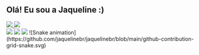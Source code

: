 ## Olá! Eu sou a Jaqueline :)
 <div>
  <a href="https://github.com/jaquelinebr">
  <img height="180em" src="https://github-readme-stats.vercel.app/api?username=jaquelinebr&show_icons=true&theme=dracula&include_all_commits=true&count_private=true"/>
  <img height="180em" src="https://github-readme-stats.vercel.app/api/top-langs/?username=jaquelinebr&layout=compact&langs_count=12&theme=dracula"/>  
 </div>
 
<div>  
  <a href="https://instagram.com/jaquebr" target="_blank"><img src="https://img.shields.io/badge/-Instagram-%23E4405F?style=for-the-badge&logo=instagram&logoColor=white" target="_blank"></a>
  <a href = "mailto:jaquelinebr@gmail.com"><img src="https://img.shields.io/badge/-Gmail-%23333?style=for-the-badge&logo=gmail&logoColor=white" target="_blank"></a>
  <a href="https://www.linkedin.com/in/jaquelinebr" target="_blank"><img src="https://img.shields.io/badge/-LinkedIn-%230077B5?style=for-the-badge&logo=linkedin&logoColor=white" target="_blank"></a> 
   ![Snake animation](https://github.com/jaquelinebr/jaquelinebr/blob/main/github-contribution-grid-snake.svg)
 
 </div>

